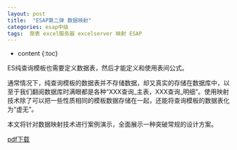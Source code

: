 ```yaml
---
layout: post
title:  "ESAP第二弹 数据映射"
categories: esap中级
tags:  聚表 excel服务器 excelserver 映射 ESAP 
---
```


* content
{:toc}

ES纯查询模板也需要定义数据表，然后才能定义和使用表间公式。

通常情况下，纯查询模板的数据表并不存储数据，却又真实的存储在数据库中，以至于我们翻阅数据库时满眼都是各种“XXX查询_主表，XXX查询_明细”。使用映射技术除了可以把一些性质相同的模板数据存储在一起，还能将查询模板的数据表化为“虚无”。

本文将针对数据映射技术进行案例演示，全面展示一种突破常规的设计方案。

[pdf下载](/files/ESAP2.pdf)
